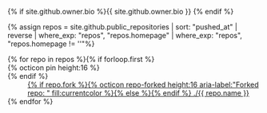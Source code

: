{% if site.github.owner.bio %}{{ site.github.owner.bio }} {% endif %}

{% assign repos = site.github.public_repositories | sort: "pushed_at" | reverse | where_exp: "repos", "repos.homepage" | where_exp: "repos", "repos.homepage != ''"%}

<dl>{% for repo in repos %}{% if forloop.first %}<dt>{% octicon pin height:16 %}</dt>{% endif %}<dd>
<a href="{{ repo.homepage }}">{% if repo.fork %}{% octicon repo-forked height:16 aria-label:"Forked repo: " fill:currentcolor %}{% else %}{% endif %}&nbsp;./{{ repo.name }}</a>
</dd>{% endfor %}</dl>
